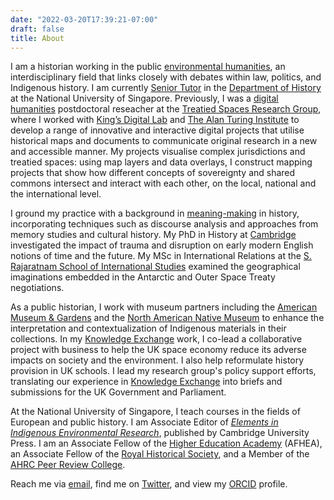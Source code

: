 ```yaml
---
date: "2022-03-20T17:39:21-07:00"
draft: false
title: About
---
```


I am a historian working in the public [environmental humanities](#environmental-humanities), an interdisciplinary field that links closely with
debates within law, politics, and Indigenous history. I am currently [Senior Tutor](https://discovery.nus.edu.sg/6890-matthias-wong) in the [Department of History](https://fass.nus.edu.sg/hist/) at the National University of Singapore. Previously, I was a [digital humanities](#digital-humanities) postdoctoral reseacher at the [Treatied Spaces Research Group](https://treatiedspaces.com), where I worked with [King’s Digital Lab](https://kdl.kcl.ac.uk) and [The Alan Turing Institute](https://www.turing.ac.uk) to develop a range of innovative and interactive digital projects that utilise historical maps and documents to communicate original research in a new and accessible manner. My projects visualise complex jurisdictions and treatied spaces: using map layers and data overlays, I construct mapping projects that show how different concepts of sovereignty and shared commons intersect and interact with each other, on the local, national and the international level.

I ground my practice with a background in [meaning-making](#meaning-making) in history, incorporating techniques such as discourse analysis and approaches from memory studies and cultural history. My PhD in History at [Cambridge](https://www.hist.cam.ac.uk) investigated the impact of trauma and disruption on early modern English notions of time and the future. My MSc in International Relations at the [S. Rajaratnam School of International Studies](https://www.rsis.edu.sg) examined the geographical imaginations embedded in the Antarctic and Outer Space Treaty negotiations.

As a public historian, I work with museum partners including the [American Museum & Gardens](https://americanmuseum.org) and the [North American Native Museum](https://www.stadt-zuerich.ch/kultur/en/index/institutionen/native_american_and_inuit_cultures.html) to enhance the interpretation and contextualization of Indigenous materials in their collections. In my [Knowledge Exchange](#knowledge_exchange) work, I co-lead a collaborative project with business to help the UK space economy reduce its adverse impacts on society and the environment. I also help reformulate history provision in UK schools. I lead my research group's policy support efforts, translating our experience in [Knowledge Exchange](https://treatiedspaces.com/knowledge-exchange) into briefs and submissions for the UK Government and Parliament. 

At the National University of Singapore, I teach courses in the fields of European and public history. I am Associate Editor of [*Elements in Indigenous Environmental Research*](https://www.cambridge.org/eier), published by Cambridge University Press. I am an Associate Fellow of the [Higher Education Academy](https://www.advance-he.ac.uk) (AFHEA), an Associate Fellow of the [Royal Historical Society](https://royalhistsoc.org), and a Member of the [AHRC Peer Review College](https://www.ukri.org/councils/ahrc/guidance-for-reviewers/peer-review-college). 

Reach me via [email](mailto:matthias.wong@nus.edu.sg), find me on [Twitter](https://twitter.com/EMWmatt), and view my [ORCID](https://orcid.org/0000-0001-7574-5451) profile.



